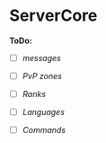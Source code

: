 # ServerCore

__ToDo:__

- [ ] _messages_        

- [ ] _PvP zones_       

- [ ] _Ranks_           

- [ ] _Languages_      

- [ ] _Commands_        
